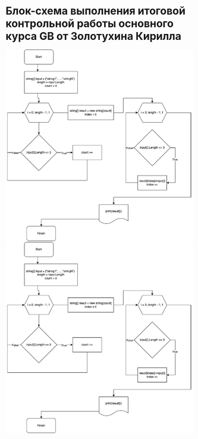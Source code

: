 # Блок-схема выполнения итоговой контрольной работы основного курса GB от Золотухина Кирилла
![Scheme](images/scheme.jpg)
![Scheme](https://github.com/Kiruha157/Final_HW_Zolotukhin/blob/main/Final_control_work/images/scheme.jpg)
